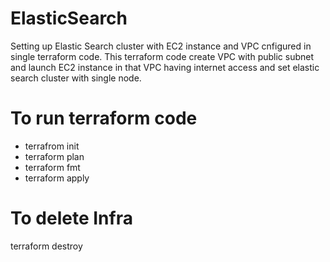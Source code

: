 # ElasticSearch
 Setting up Elastic Search cluster with EC2 instance and VPC cnfigured in single terraform code. This terraform code create VPC with public subnet and launch EC2 instance in that VPC having internet access and set elastic search cluster with single node.

# To run terraform code
* terrafrom init
* terraform plan
* terraform fmt 
* terraform apply

# To delete Infra 
terraform destroy
